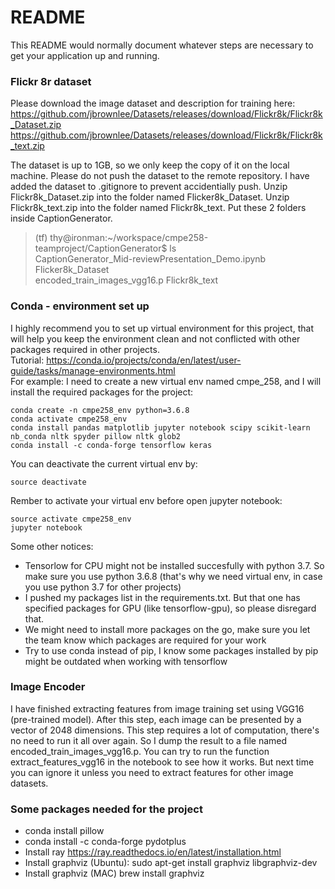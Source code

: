 # README #

This README would normally document whatever steps are necessary to get your application up and running.

### Flickr 8r dataset ###

Please download the image dataset and description for training here:  
https://github.com/jbrownlee/Datasets/releases/download/Flickr8k/Flickr8k_Dataset.zip  
https://github.com/jbrownlee/Datasets/releases/download/Flickr8k/Flickr8k_text.zip  

The dataset is up to 1GB, so we only keep the copy of it on the local machine. Please do not push the dataset to the remote repository. I have added the dataset to .gitignore to prevent accidentially push.
Unzip Flickr8k_Dataset.zip into the folder named Flicker8k_Dataset. Unzip Flickr8k_text.zip into the folder named Flickr8k_text. Put these 2 folders inside CaptionGenerator.

> (tf) thy@ironman:~/workspace/cmpe258-teamproject/CaptionGenerator$ ls  
> CaptionGenerator_Mid-reviewPresentation_Demo.ipynb  Flicker8k_Dataset  
> encoded_train_images_vgg16.p                        Flickr8k_text  

### Conda - environment set up ###

I highly recommend you to set up virtual environment for this project, that will help you keep the environment clean and not conflicted with other packages required in other projects.   
Tutorial: https://conda.io/projects/conda/en/latest/user-guide/tasks/manage-environments.html   
For example: I need to create a new virtual env named cmpe_258, and I will install the required packages for the project:
~~~~ 
conda create -n cmpe258_env python=3.6.8
conda activate cmpe258_env
conda install pandas matplotlib jupyter notebook scipy scikit-learn nb_conda nltk spyder pillow nltk glob2
conda install -c conda-forge tensorflow keras
~~~~
You can deactivate the current virtual env by:
~~~~
source deactivate
~~~~
Rember to activate your virtual env before open jupyter notebook:
~~~~
source activate cmpe258_env
jupyter notebook
~~~~
Some other notices:    
- Tensorlow for CPU might not be installed succesfully with python 3.7. So make sure you use python 3.6.8 (that's why we need virtual env, in case you use python 3.7 for other projects)    
- I pushed my packages list in the requirements.txt. But that one has specified packages for GPU (like tensorflow-gpu), so please disregard that.    
- We might need to install more packages on the go, make sure you let the team know which packages are required for your work    
- Try to use conda instead of pip, I know some packages installed by pip might be outdated when working with tensorflow    

### Image Encoder ###
I have finished extracting features from image training set using VGG16 (pre-trained model). After this step, each image can be presented by a vector of 2048 dimensions. This step requires a lot of computation, there's no need to run it all over again. So I dump the result to a file named encoded_train_images_vgg16.p.
You can try to run the function extract_features_vgg16 in the notebook to see how it works. But next time you can ignore it unless you need to extract features for other image datasets.  

### Some packages needed for the project
- conda install pillow
- conda install -c conda-forge pydotplus
- Install ray https://ray.readthedocs.io/en/latest/installation.html
- Install graphviz (Ubuntu): sudo apt-get install graphviz libgraphviz-dev
- Install graphviz (MAC) brew install graphviz

